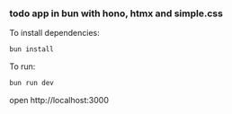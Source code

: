 ### todo app in bun with hono, htmx and simple.css

To install dependencies:
```sh
bun install
```

To run:
```sh
bun run dev
```

open http://localhost:3000

